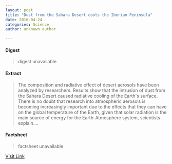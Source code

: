 ```yaml
---
layout: post
title: "Dust from the Sahara Desert cools the Iberian Peninsula"
date: 2016-04-24
categories: Science
author: unknown author

---
```



#### Digest
>digest unavailable

#### Extract
>The composition and radiative effect of desert aerosols have been analyzed by researchers. Results show that the intrusion of dust from the Sahara Desert caused radiative cooling of the Earth's surface. There is no doubt that research into atmospheric aerosols is becoming increasingly important due to the effects that they can have on the global temperature of the Earth, given that solar radiation is the main source of energy for the Earth-Atmosphere system, scientists explain....

#### Factsheet
>factsheet unavailable

[Visit Link](http://feeds.sciencedaily.com/~r/sciencedaily/~3/Yq-62szpUxU/150429085430.htm)


